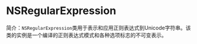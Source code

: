# NSRegularExpression

简介：`NSRegularExpression`类用于表示和应用正则表达式到Unicode字符串。该类的实例是一个编译的正则表达式模式和各种选项标志的不可变表示。